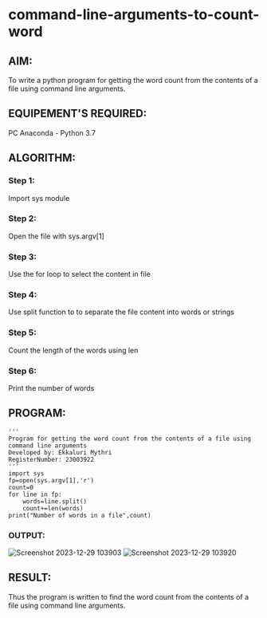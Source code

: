 # command-line-arguments-to-count-word
## AIM:
To write a python program for getting the word count from the contents of a file using command line arguments.
## EQUIPEMENT'S REQUIRED: 
PC
Anaconda - Python 3.7
## ALGORITHM: 
### Step 1:
Import sys module
### Step 2: 
 Open the file with sys.argv[1]
### Step 3: 
Use the for loop to select the content in file
### Step 4:  
Use split function to to separate the file content into words or strings
### Step 5: 
Count the length of the words using len
### Step 6: 
Print the number of words
## PROGRAM:
```
'''
Program for getting the word count from the contents of a file using command line arguments
Developed by: Ekkaluri Mythri
RegisterNumber: 23003922
'''
import sys
fp=open(sys.argv[1],'r')
count=0
for line in fp:
    words=line.split()
    count+=len(words)
print("Number of words in a file",count)
```
### OUTPUT:
![Screenshot 2023-12-29 103903](https://github.com/mythriekkaluri2005/command-line-arguments-to-count-word/assets/150231422/b4974d27-2349-4d5b-91fa-961d215b2f1a)
![Screenshot 2023-12-29 103920](https://github.com/mythriekkaluri2005/command-line-arguments-to-count-word/assets/150231422/dd99c457-a1b3-4102-a96b-81101e7e16dc)



## RESULT:
Thus the program is written to find the word count from the contents of a file using command line arguments.
